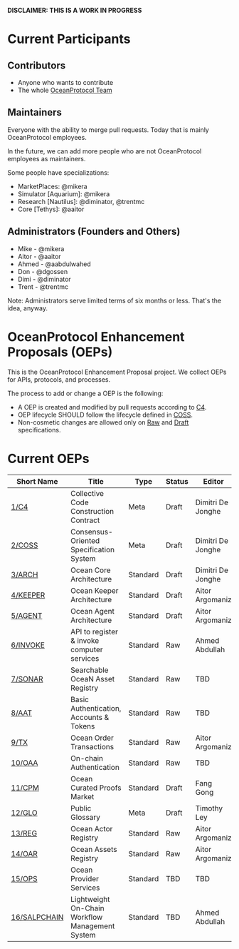 **DISCLAIMER: THIS IS A WORK IN PROGRESS**

# Current Participants

## Contributors

- Anyone who wants to contribute
- The whole [OceanProtocol Team](https://github.com/orgs/oceanprotocol/people)

## Maintainers

Everyone with the ability to merge pull requests. Today that is mainly OceanProtocol employees.

In the future, we can add more people who are not OceanProtocol employees as maintainers.

Some people have specializations:

- MarketPlaces: @mikera
- Simulator [Aquarium]: @mikera
- Research [Nautilus]: @diminator, @trentmc
- Core [Tethys]: @aaitor

## Administrators (Founders and Others)

- Mike - @mikera
- Aitor - @aaitor
- Ahmed - @aabdulwahed
- Don - @dgossen
- Dimi - @diminator
- Trent - @trentmc

Note: Administrators serve limited terms of six months or less. That's the idea, anyway.

# OceanProtocol Enhancement Proposals (OEPs)

This is the OceanProtocol Enhancement Proposal project. We collect OEPs for APIs, protocols, and processes.

The process to add or change a OEP is the following:
- A OEP is created and modified by pull requests according to [C4](./1).
- OEP lifecycle SHOULD follow the lifecycle defined in [COSS](./2).
- Non-cosmetic changes are allowed only on [Raw](./2#raw-oeps) and [Draft](./2#draft-oeps) specifications.

# Current OEPs

Short Name    | Title                                                        | Type     | Status   | Editor
--------------|--------------------------------------------------------------|----------|----------|-------
[1/C4](1)     | Collective Code Construction Contract                        | Meta     | Draft    | Dimitri De Jonghe
[2/COSS](2)   | Consensus-Oriented Specification System                      | Meta     | Draft    | Dimitri De Jonghe
[3/ARCH](3)   | Ocean Core Architecture                                      | Standard | Draft    | Dimitri De Jonghe
[4/KEEPER](4) | Ocean Keeper Architecture                                    | Standard | Draft    | Aitor Argomaniz
[5/AGENT](5)  | Ocean Agent Architecture                                     | Standard | Draft    | Aitor Argomaniz
[6/INVOKE](6) | API to register & invoke computer services                   | Standard | Raw      | Ahmed Abdullah
[7/SONAR](7)  | Searchable OceaN Asset Registry                              | Standard | Raw      | TBD
[8/AAT](8)    | Basic Authentication, Accounts & Tokens                      | Standard | Raw      | TBD
[9/TX](9)     | Ocean Order Transactions                                     | Standard | Raw      | Aitor Argomaniz
[10/OAA](10)  | On-chain Authentication                                      | Standard | Raw      | TBD
[11/CPM](11)  | Ocean Curated Proofs Market                                  | Standard | Draft    | Fang Gong
[12/GLO](12)  | Public Glossary                                              | Meta     | Draft    | Timothy Ley
[13/REG](13)  | Ocean Actor Registry                                         | Standard | Raw      | Aitor Argomaniz
[14/OAR](14)  | Ocean Assets Registry                                        | Standard | Raw      | Aitor Argomaniz
[15/OPS](15)  | Ocean Provider Services                                      | Standard | TBD      | TBD
[16/SALPCHAIN](16)| Lightweight On-Chain Workflow Management System          | Standard | TBD      | Ahmed Abdullah

